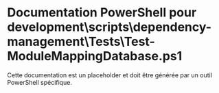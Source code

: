 # Documentation PowerShell pour development\scripts\dependency-management\Tests\Test-ModuleMappingDatabase.ps1

Cette documentation est un placeholder et doit être générée par un outil PowerShell spécifique.
